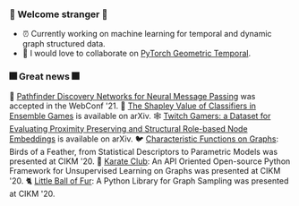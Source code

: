 ### :sparkler: Welcome stranger :sparkler:
- :alarm_clock: Currently working on machine learning for temporal and dynamic graph structured data.
- :robot: I would love to collaborate on [PyTorch Geometric Temporal](https://github.com/benedekrozemberczki/pytorch_geometric_temporal).

### :fireworks: Great news :fireworks:
:brain: [Pathfinder Discovery Networks for Neural Message Passing](https://arxiv.org/abs/2010.12878) was accepted in the WebConf '21.
:crystal_ball: [The Shapley Value of Classifiers in Ensemble Games](https://arxiv.org/abs/2101.02153) is available on arXiv.
:spider_web: [Twitch Gamers: a Dataset for Evaluating Proximity Preserving and Structural Role-based Node Embeddings](https://arxiv.org/abs/2101.03091) is available on arXiv.
:bird: [Characteristic Functions on Graphs](https://github.com/benedekrozemberczki/FEATHER): Birds of a Feather, from Statistical Descriptors to Parametric Models was presented at CIKM '20.
:japanese_castle: [Karate Club](https://github.com/benedekrozemberczki/karateclub): An API Oriented Open-source Python Framework for Unsupervised Learning on Graphs was presented at CIKM '20.
:cat2: [Little Ball of Fur](https://github.com/benedekrozemberczki/littleballoffur): A Python Library for Graph Sampling was presented at CIKM '20.
